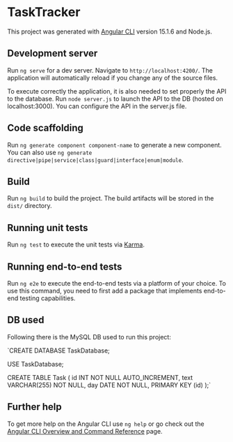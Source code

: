 # TaskTracker

This project was generated with [Angular CLI](https://github.com/angular/angular-cli) version 15.1.6 and Node.js.

## Development server

Run `ng serve` for a dev server. Navigate to `http://localhost:4200/`. The application will automatically reload if you change any of the source files.

To execute correctly the application, it is also needed to set properly the API to the database. Run `node server.js` to launch the API to the DB (hosted on localhost:3000).
You can configure the API in the server.js file.

## Code scaffolding

Run `ng generate component component-name` to generate a new component. You can also use `ng generate directive|pipe|service|class|guard|interface|enum|module`.

## Build

Run `ng build` to build the project. The build artifacts will be stored in the `dist/` directory.

## Running unit tests

Run `ng test` to execute the unit tests via [Karma](https://karma-runner.github.io).

## Running end-to-end tests

Run `ng e2e` to execute the end-to-end tests via a platform of your choice. To use this command, you need to first add a package that implements end-to-end testing capabilities.

## DB used

Following there is the MySQL DB used to run this project:

`CREATE DATABASE TaskDatabase;

USE TaskDatabase;

CREATE TABLE Task (
    id INT NOT NULL AUTO_INCREMENT,
    text VARCHAR(255) NOT NULL,
    day DATE NOT NULL,
    PRIMARY KEY (id)
);`

## Further help

To get more help on the Angular CLI use `ng help` or go check out the [Angular CLI Overview and Command Reference](https://angular.io/cli) page.
